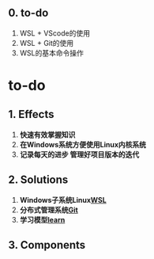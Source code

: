 

## 0. **to-do**

1. WSL + VScode的使用
2. WSL + Git的使用
3. WSL的基本命令操作

# to-do

## 1. **Effects**

1. **快速有效掌握知识**
2. **在Windows系统方便使用Linux内核系统**
3. **记录每天的进步 管理好项目版本的迭代**

## 2. **Solutions**

1. **Windows子系统Linux[WSL][WSL]**
2. **分布式管理系统[Git][Git]**
3. **学习模型[learn][learn]**

## 3. **Components**

[WSL]: https://blog.csdn.net/qq_56599702/article/details/129744074
[Git]: https://blog.csdn.net/qq_56599702/article/details/129745792
[learn]: https://blog.csdn.net/qq_56599702/article/details/129744074